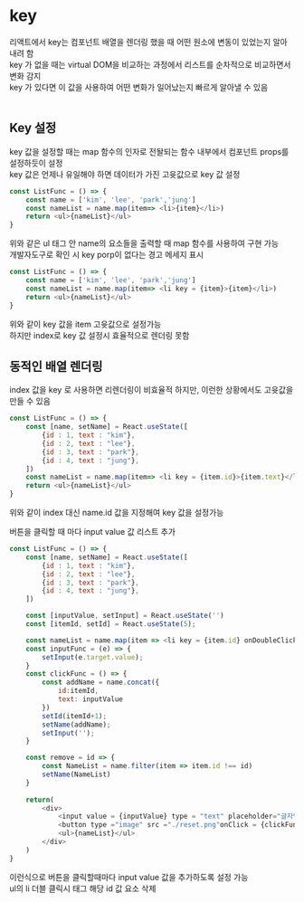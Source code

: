 # key
리액트에서 key는 컴포넌트 배열을 렌더링 했을 때 어떤 원소에 변동이 있었는지 알아내려 함<br>
key 가 없을 때는 virtual DOM을 비교하는 과정에서 리스트를 순차적으로 비교하면서 변화 감지<br>
key 가 있다면 이 값을 사용하여 어떤 변화가 일어났는지 빠르게 알아낼 수 있음<br><br>

## Key 설정<br>
key 값을 설정할 때는 map 함수의 인자로 전돨되는 함수 내부에서 컴포넌트 props를 설정하듯이 설정<br>
key 값은 언제나 유일해야 하면 데이터가 가진 고윳값으로 key 값 설정 <br>

```javascript
const ListFunc = () => {
    const name = ['kim', 'lee', 'park','jung']
    const nameList = name.map(item=> <li>{item}</li>)
    return <ul>{nameList}</ul>
}  
```
위와 같은 ul 태그 안 name의 요소들을 출력할 때 map 함수를 사용하여 구현 가능<br>
개발자도구로 확인 시 key porp이 없다는 경고 메세지 표시<br>

```javascript
const ListFunc = () => {
    const name = ['kim', 'lee', 'park','jung']
    const nameList = name.map(item=> <li key = {item}>{item}</li>)
    return <ul>{nameList}</ul>
}  
```
위와 같이 key 값을 item 고윳값으로 설정가능<br>
하지만 index로 key 값 설정시 효율적으로 렌더링 못함<br>

## 동적인 배열 렌더링<br>
index 값을 key 로 사용하면 리렌더링이 비효율적 하지만, 이런한 상황에서도 고윳값을 만들 수 있음 <br>

```javascript
const ListFunc = () => {
    const [name, setName] = React.useState([
        {id : 1, text : "kim"},
        {id : 2, text : "lee"},
        {id : 3, text : "park"},
        {id : 4, text : "jung"},
    ])
    const nameList = name.map(item=> <li key = {item.id}>{item.text}</li>)
    return <ul>{nameList}</ul>
}
```

위와 같이 index 대신 name.id 값을 지정해여 key 값을 설정가능 <br>

버튼을 클릭할 때 마다 input value 값 리스트 추가<br>

```javascript
const ListFunc = () => {
    const [name, setName] = React.useState([
        {id : 1, text : "kim"},
        {id : 2, text : "lee"},
        {id : 3, text : "park"},
        {id : 4, text : "jung"},
    ])

    const [inputValue, setInput] = React.useState('')
    const [itemId, setId] = React.useState(5);

    const nameList = name.map(item => <li key = {item.id} onDoubleClick = {()=>{remove(item.id)}} >{item.text}</li>)
    const inputFunc = (e) => {
        setInput(e.target.value);
    }
    const clickFunc = () => {
        const addName = name.concat({
            id:itemId,
            text: inputValue
        })   
        setId(itemId+1);
        setName(addName);
        setInput('');
    }

    const remove = id => {
        const NameList = name.filter(item => item.id !== id)
        setName(NameList)
    }
    
    return(
        <div>
            <input value = {inputValue} type = "text" placeholder="글자입력" onChange={inputFunc}/>
            <button type ="image" src ="./reset.png"onClick = {clickFunc}>추가</button>
            <ul>{nameList}</ul>
        </div>
    )
}
``` 
이런식으로 버튼을 클릭할때마다 input value 값을 추가하도록 설정 가능<br>
ul의 li 더블 클릭시 태그 해당 id 값 요소 삭제 <br> 

